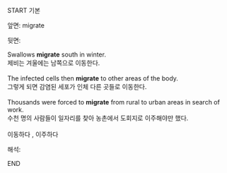 START
기본

앞면:
migrate


뒷면:
<div>Swallows <b>migrate</b> south in winter. </div><div>제비는 겨울에는 남쪽으로 이동한다.</div><div><br></div><div><div>The infected cells then <b>migrate</b> to other areas of the body. </div><div>그렇게 되면 감염된 세포가 인체 다른 곳들로 이동한다.</div></div><div><br></div><div><div>Thousands were forced to <strong>migrate</strong> from rural to urban areas in search of work. </div><div><div>수천 명의 사람들이 일자리를 찾아 농촌에서 도회지로 이주해야만 했다.</div></div></div><div><br></div><div>이동하다 , 이주하다</div>


해석:

END